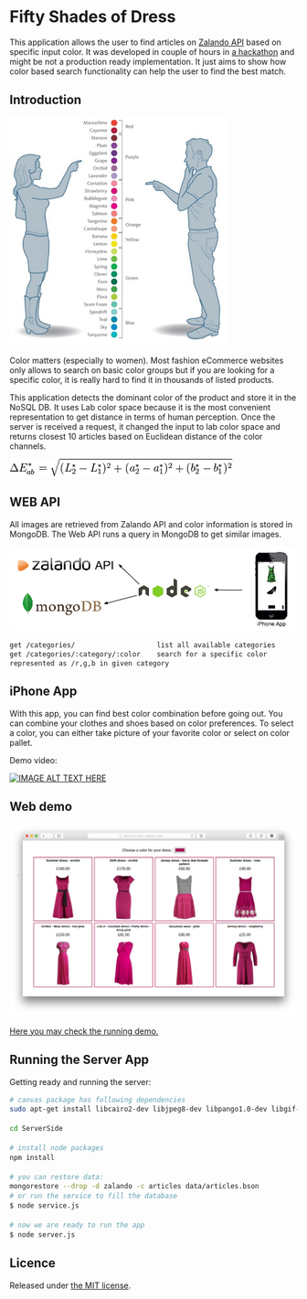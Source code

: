 # Fifty Shades of Dress

This application allows the user to find articles on [Zalando API](https://api.zalando.com/) based on specific
input color. It was developed in couple of hours in [a hackathon](http://www.gruenderzentrum.rwth-aachen.de/2015/03/16/hackathon-spring-2015/)
and might be not a production ready implementation. It just aims to show how color based search functionality
can help the user to find the best match.

## Introduction

![men vs women color](docs/images/colorman.png)

Color matters (especially to women). Most fashion eCommerce websites only allows to search on basic color groups but
if you are looking for a specific color, it is really hard to find it in thousands of listed products.

This application detects the dominant color of the product and store it in the NoSQL DB. It uses Lab color space because
it is the most convenient representation to get distance in terms of human perception. Once the server is received a request,
it changed the input to lab color space and returns closest 10 articles based on Euclidean distance of the color channels.

![CIE76](docs/images/CIE76.png)

## WEB API

All images are retrieved from Zalando API and color information is stored in MongoDB. The Web API runs a query in MongoDB
to get similar images.


![architecture](docs/images/architecture.png)

```
get /categories/                    list all available categories
get /categories/:category/:color    search for a specific color represented as /r,g,b in given category
```

## iPhone App

With this app, you can find best color combination before going out. You can combine your clothes and shoes based on
color preferences. To select a color, you can either take picture of your favorite color or select on color pallet.

Demo video:

[![IMAGE ALT TEXT HERE](http://img.youtube.com/vi/5FywLwi8j_M/0.jpg)](http://www.youtube.com/watch?v=5FywLwi8j_M)


## Web demo
![screen shot](docs/images/screenshot.png)

[Here you may check the running demo.](http://5.101.97.25:3000/)

## Running the Server App

Getting ready and running the server:

```bash
# canvas package has following dependencies
sudo apt-get install libcairo2-dev libjpeg8-dev libpango1.0-dev libgif-dev build-essential g++

cd ServerSide

# install node packages
npm install

# you can restore data:
mongorestore --drop -d zalando -c articles data/articles.bson
# or run the service to fill the database
$ node service.js

# now we are ready to run the app
$ node server.js
```

## Licence

Released under [the MIT license](LICENSE).